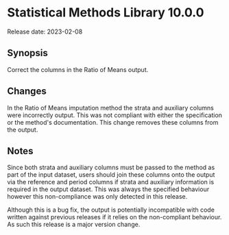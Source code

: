 # Statistical Methods Library 10.0.0

Release date: 2023-02-08

## Synopsis

Correct the columns in the Ratio of Means output.

## Changes

In the Ratio of Means imputation method the strata and auxiliary columns
were incorrectly output. This was not compliant with either the
specification or the method's documentation. This change removes these
columns from the output.

## Notes

Since both strata and auxiliary columns must be passed to the method as part
of the input dataset, users should join these columns onto the output via
the reference and period columns if strata and auxiliary information is
required in the output dataset. This was always the specified behaviour
however this non-compliance was only detected in this release.

Although this is a bug fix, the output is potentially incompatible with code
written against previous releases if it relies on the non-compliant
behaviour. As such this release is a major version change.
